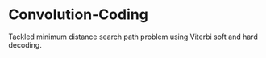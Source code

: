 # Convolution-Coding
Tackled minimum distance search path problem using Viterbi soft and hard decoding.

